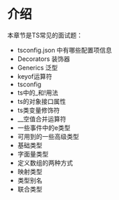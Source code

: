 # 介绍

本章节是TS常见的面试题：

- tsconfig.json 中有哪些配置项信息
- Decorators 装饰器
- Generics 泛型
- keyof运算符
- tsconfig
- ts中的_和!用法
- ts的对象接口属性
- ts类变量修饰符
- __空值合并运算符
- 一些事件中的e类型
- 可用到的一些高级类型
- 基础类型
- 字面量类型
- 定义数组的两种方式
- 映射类型
- 类型别名
- 联合类型
